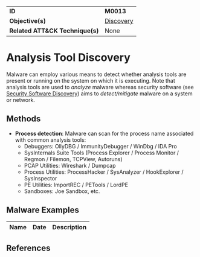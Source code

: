 |||
|---------|------------------------|
|**ID**|**M0013**|
|**Objective(s)**|[Discovery](https://github.com/MBCProject/mbc-markdown/tree/master/discovery)|
|**Related ATT&CK Technique(s)**|None|


Analysis Tool Discovery
=======================
Malware can employ various means to detect whether analysis tools are present or running on the system on which it is executing. Note that analysis tools are used to *analyze* malware whereas security software (see [Security Software Discovery](https://github.com/MBCProject/mbc-markdown/blob/master/discovery/security-sw-discover.md)) aims to *detect/mitigate* malware on a system or network.

Methods
-------
* **Process detection**: Malware can scan for the process name associated with common analysis tools: 
   * Debuggers: OllyDBG / ImmunityDebugger / WinDbg / IDA Pro
   * SysInternals Suite Tools (Process Explorer / Process Monitor / Regmon / Filemon, TCPView, Autoruns)
   * PCAP Utilities: Wireshark / Dumpcap
   * Process Utilities: ProcessHacker / SysAnalyzer / HookExplorer / SysInspector
   * PE Utilities: ImportREC / PETools / LordPE
   * Sandboxes: Joe Sandbox, etc.

Malware Examples
----------------
|Name|Date|Description|
|-----------------------------|--------|-----------------------------|


References
----------
